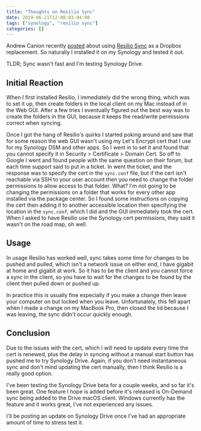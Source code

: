 ```yaml
---
title: "Thoughts on Resilio Sync"
date: 2019-06-21T12:08:03-04:00
tags: ["synology", "resilio sync"]
categories: []
---
```


Andrew Canion recently [posted](https://blog.andrewcanion.com/2019/06/14/some-time-ago.html) about using [Resilio Sync](https://www.resilio.com/) as a Dropbox replacement. So naturally I installed it on my Synology and tested it out. 

TLDR; Sync wasn't fast and I'm testing Synology Drive.

## Initial Reaction
When I first installed Resilio, I immediately did the wrong thing, which was to set it up, then create folders in the local client on my Mac instead of in the Web GUI. After a few tries I eventually figured out the best way was to create the folders in the GUI, because it keeps the read/write permissions correct when syncing.

Once I got the hang of Resilio's quirks I started poking around and saw that for some reason the web GUI wasn't using my Let's Encrypt cert that I use for my Synology DSM and other apps. So I went in to set it and found that you cannot specify it in Security > Certificate > Domain Cert. So off to Google I went and found people with the same question on their forum, but each time support said to put in a ticket. In went the ticket, and the response was to specify the cert in the `sync.conf` file, but if the cert isn't reachable via SSH to your user account then you need to change the folder permissions to allow access to that folder. What? I'm not going to be changing the permissions on a folder that works for every other app installed via the package center. So I found some instructions on copying the cert then adding it to another accessible location then specifying the location in the `sync.conf`, which I did and the GUI immediately took the cert. When I asked to have Resilio use the Synology cert permissions, they said it wasn't on the road map, oh well.

## Usage
In usage Resilio has worked well, sync takes some time for changes to be pushed and pulled, which isn't a network issue on either end, I have gigabit at home and gigabit at work. So it has to be the client and you cannot force a sync in the client, so you have to wait for the changes to be found by the client then pulled down or pushed up.

In practice this is usually fine especially if you make a change then leave your computer on but locked when you leave. Unfortunately, this fell apart when I made a change on my MacBook Pro, then closed the lid because I was leaving, the sync didn't occur quickly enough. 

## Conclusion
Due to the issues with the cert, which I will need to update every time the cert is renewed, plus the delay in syncing without a manual start button has pushed me to try Synology Drive. Again, if you don't need instantaneous sync and don't mind updating the cert manually, then I think Resilio is a really good option.

I've been testing the Synology Drive beta for a couple weeks, and so far it's been great. One feature I hope is added before it's released is On-Demand sync being added to the Drive macOS client. Windows currently has the feature and it works great, I've not experienced any issues.

I'll be posting an update on Synology Drive once I've had an appropriate amount of time to stress test it.